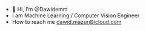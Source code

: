 - 👋 Hi, I’m @Dawidemm
- I am Machine Learning / Computer Vision Engineer
- How to reach me dawid.mazur@icloud.com

<!---
Dawidemm/Dawidemm is a ✨ special ✨ repository because its `README.md` (this file) appears on your GitHub profile.
You can click the Preview link to take a look at your changes.
--->
